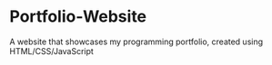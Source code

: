 # Portfolio-Website
A website that showcases my programming portfolio, created using HTML/CSS/JavaScript
